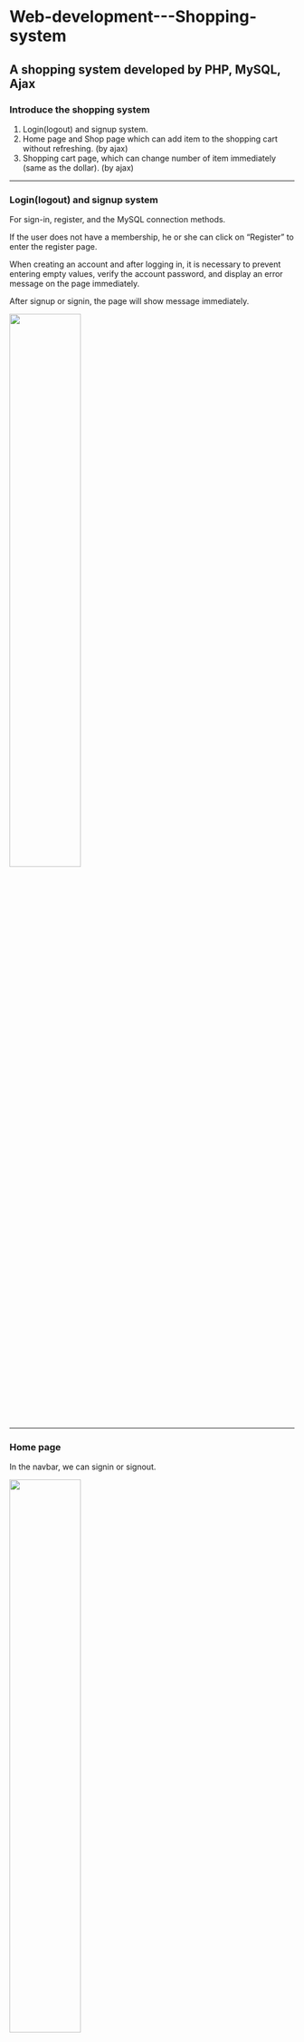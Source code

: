 # Web-development---Shopping-system
A shopping system developed by PHP, MySQL, Ajax
---

### Introduce the shopping system
1. Login(logout) and signup system.
2. Home page and Shop page which can add item to the shopping cart without refreshing. (by ajax)
3. Shopping cart page, which can change number of item immediately (same as the dollar). (by ajax)

 ---
 
 ### Login(logout) and signup system
For sign-in, register, and the MySQL connection methods.

If the user does not have a membership, he or she can click on “Register” to enter the register page.

When creating an account and after logging in, it is necessary to prevent entering empty values, verify the account password, and display an error message on the page immediately.

After signup or signin, the page will show message immediately.

 <img src="https://user-images.githubusercontent.com/63782903/170741495-89fdf73a-b830-4d15-9f68-7597390a3cee.png" width=50%/>
 
 ---
 
 ### Home page
In the navbar, we can signin or signout.
 
 <img src="https://user-images.githubusercontent.com/63782903/170835914-8de50d46-1105-4af2-8d88-694c41bf69cd.png" width=50% />
 
 ---
 
 ### shop page
The shop page as show in following:

We can click **"add to cart"** button, then the item will be add in database and shopping cart immediately. (by ajax)

<img src="https://user-images.githubusercontent.com/63782903/170836053-48c470ee-4d07-4ff9-8d7a-23359794bd76.png" width=50% />

After clicking the **"Cart"** button then can see:

<img src="https://user-images.githubusercontent.com/63782903/170836113-0b23b578-4028-4ea8-aa40-748f703e528b.png" width=50% />

After change the number of item, the dollar will be change immediately. (by ajax)

<img src="https://user-images.githubusercontent.com/63782903/170836394-ac867858-462b-424f-a244-cf7a74760842.png" width=50% />


